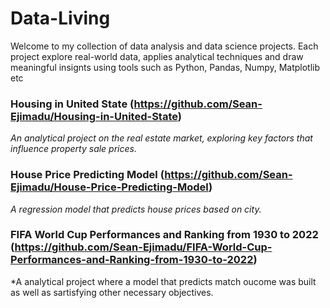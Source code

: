 # Data-Living

Welcome to my collection of data analysis and data science projects. Each project explore real-world data, applies analytical techniques and draw meaningful insignts using tools such as Python, Pandas, Numpy, Matplotlib etc

### Housing in United State (https://github.com/Sean-Ejimadu/Housing-in-United-State)
*An analytical project on the real estate market, exploring key factors that influence property sale prices.*

### House Price Predicting Model (https://github.com/Sean-Ejimadu/House-Price-Predicting-Model)
*A regression model that predicts house prices based on city.*

### FIFA World Cup Performances and Ranking from 1930 to 2022 (https://github.com/Sean-Ejimadu/FIFA-World-Cup-Performances-and-Ranking-from-1930-to-2022)
*A analytical project where a model that predicts match oucome was built as well as sartisfying other necessary objectives.
